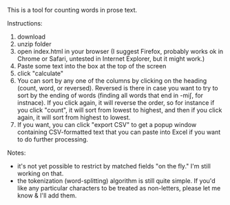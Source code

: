 This is a tool for counting words in prose text.

Instructions:

1. download
2. unzip folder
3. open index.html in your browser (I suggest Firefox, probably works ok in Chrome or Safari, untested in Internet Explorer, but it might work.)
4. Paste some text into the box at the top of the screen
5. click "calculate"
6. You can sort by any one of the columns by clicking on the heading (count, word, or reversed). Reversed is there in case you want to try to sort by the ending of words (finding all words that end in -miʃ, for instnace). If you click again, it will reverse the order, so for instance if you click "count", it will sort from lowest to highest, and then if you click again, it will sort from highest to lowest.
7. If you want, you can click "export CSV" to get a popup window containing CSV-formatted text that you can paste into Excel if you want to do further processing.

Notes:
* it's not yet possible to restrict by matched fields "on the fly." I'm still working on that.
* the tokenization (word-splitting) algorithm is still quite simple. If you'd like any particular characters to be treated as non-letters, please let me know & I'll add them.

